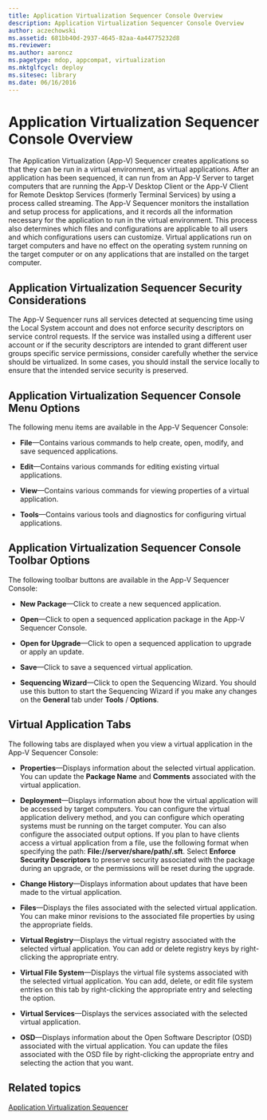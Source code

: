 ```yaml
---
title: Application Virtualization Sequencer Console Overview
description: Application Virtualization Sequencer Console Overview
author: aczechowski
ms.assetid: 681bb40d-2937-4645-82aa-4a44775232d8
ms.reviewer:
ms.author: aaroncz
ms.pagetype: mdop, appcompat, virtualization
ms.mktglfcycl: deploy
ms.sitesec: library
ms.date: 06/16/2016
---
```



# Application Virtualization Sequencer Console Overview


The Application Virtualization (App-V) Sequencer creates applications so that they can be run in a virtual environment, as virtual applications. After an application has been sequenced, it can run from an App-V Server to target computers that are running the App-V Desktop Client or the App-V Client for Remote Desktop Services (formerly Terminal Services) by using a process called streaming. The App-V Sequencer monitors the installation and setup process for applications, and it records all the information necessary for the application to run in the virtual environment. This process also determines which files and configurations are applicable to all users and which configurations users can customize. Virtual applications run on target computers and have no effect on the operating system running on the target computer or on any applications that are installed on the target computer.

## Application Virtualization Sequencer Security Considerations


The App-V Sequencer runs all services detected at sequencing time using the Local System account and does not enforce security descriptors on service control requests. If the service was installed using a different user account or if the security descriptors are intended to grant different user groups specific service permissions, consider carefully whether the service should be virtualized. In some cases, you should install the service locally to ensure that the intended service security is preserved.

## Application Virtualization Sequencer Console Menu Options


The following menu items are available in the App-V Sequencer Console:

-   **File**—Contains various commands to help create, open, modify, and save sequenced applications.

-   **Edit**—Contains various commands for editing existing virtual applications.

-   **View**—Contains various commands for viewing properties of a virtual application.

-   **Tools**—Contains various tools and diagnostics for configuring virtual applications.

## Application Virtualization Sequencer Console Toolbar Options


The following toolbar buttons are available in the App-V Sequencer Console:

-   **New Package**—Click to create a new sequenced application.

-   **Open**—Click to open a sequenced application package in the App-V Sequencer Console.

-   **Open for Upgrade**—Click to open a sequenced application to upgrade or apply an update.

-   **Save**—Click to save a sequenced virtual application.

-   **Sequencing Wizard**—Click to open the Sequencing Wizard. You should use this button to start the Sequencing Wizard if you make any changes on the **General** tab under **Tools** / **Options**.

## Virtual Application Tabs


The following tabs are displayed when you view a virtual application in the App-V Sequencer Console:

-   **Properties**—Displays information about the selected virtual application. You can update the **Package Name** and **Comments** associated with the virtual application.

-   **Deployment**—Displays information about how the virtual application will be accessed by target computers. You can configure the virtual application delivery method, and you can configure which operating systems must be running on the target computer. You can also configure the associated output options. If you plan to have clients access a virtual application from a file, use the following format when specifying the path: **File://server/share/path/.sft**. Select **Enforce Security Descriptors** to preserve security associated with the package during an upgrade, or the permissions will be reset during the upgrade.

-   **Change History**—Displays information about updates that have been made to the virtual application.

-   **Files**—Displays the files associated with the selected virtual application. You can make minor revisions to the associated file properties by using the appropriate fields.

-   **Virtual Registry**—Displays the virtual registry associated with the selected virtual application. You can add or delete registry keys by right-clicking the appropriate entry.

-   **Virtual File System**—Displays the virtual file systems associated with the selected virtual application. You can add, delete, or edit file system entries on this tab by right-clicking the appropriate entry and selecting the option.

-   **Virtual Services**—Displays the services associated with the selected virtual application.

-   **OSD**—Displays information about the Open Software Descriptor (OSD) associated with the virtual application. You can update the files associated with the OSD file by right-clicking the appropriate entry and selecting the action that you want.

## Related topics


[Application Virtualization Sequencer](application-virtualization-sequencer.md)

 

 






